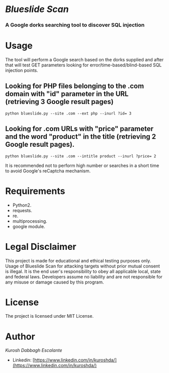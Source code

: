 *Blueslide Scan*
============

### A Google dorks searching tool to discover SQL injection ###


# **Usage** #

The tool will perform a Google search based on the dorks supplied and after that will test GET parameters looking for error/time-based/blind-based SQL injection points.

## Looking for PHP files belonging to the .com domain with "id" parameter in the URL  (retrieving 3 Google result pages) ##
`python blueslide.py --site .com --ext php --inurl ?id= 3`

## Looking for .com URLs with "price" parameter and the word "product" in the title (retrieving 2 Google result pages). ##
`python blueslide.py --site .com --intitle product --inurl ?price= 2`


It is recommended not to perform high number or searches in a short time to avoid Google's reCaptcha mechanism.


# **Requirements** #
* Python2.
* requests.
* re.
* multiprocessing.
* google module.


# **Legal Disclaimer** #
This project is made for educational and ethical testing purposes only. Usage of Blueslide Scan for attacking targets without prior mutual consent is illegal. It is the end user's responsibility to obey all applicable local, state and federal laws. Developers assume no liability and are not responsible for any misuse or damage caused by this program.


# **License** #
The project is licensed under MIT License.


# **Author** #
*Kurosh Dabbagh Escalante*
* Linkedin: [https://www.linkedin.com/in/kuroshda/](https://www.linkedin.com/in/kuroshda/)
